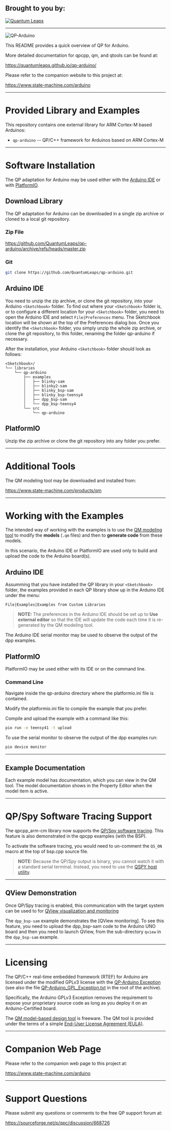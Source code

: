 ## Brought to you by:
[![Quantum Leaps](https://www.state-machine.com/attachments/logo_ql_400.png)](https://www.state-machine.com)

---------------------------------------------------------------------
![QP-Arduino](https://www.state-machine.com/img/logo_qp-arduino.png)

This README provides a quick overview of QP for Arduino.

More detailed documentation for qpcpp, qm, and qtools can be found at:

https://quantumleaps.github.io/qp-arduino/

Please refer to the companion website to this project at:

https://www.state-machine.com/arduino

----
# Provided Library and Examples

This repository contains one external library for ARM Cortex-M based Arduinos:

- `qp-arduino` -- QP/C++ framework for Arduinos based on ARM Cortex-M

----
# Software Installation

The QP adaptation for Arduino may be used either with the [Arduino
IDE](https://www.arduino.cc/en/software) or with
[PlatformIO](https://platformio.org/install/cli).

## Download Library

The QP adaptation for Arduino can be downloaded in a single zip archive or
cloned to a local git repository.

### Zip File

https://github.com/QuantumLeaps/qp-arduino/archive/refs/heads/master.zip

### Git

```bash
git clone https://github.com/QuantumLeaps/qp-arduino.git
```

## Arduino IDE

You need to unzip the zip archive, or clone the git repository, into your
Arduino `<Sketchbook>` folder. To find out where your `<Sketchbook>` folder is,
or to configure a different location for your `<Sketchbook>` folder, you need to
open the Arduino IDE and select `File|Preferences` menu. The Sketchbook location
will be shown at the top of the Preferences dialog box. Once you identify the
`<Sketchbook>` folder, you simply unzip the whole zip archive, or clone the git
repository, to this folder, renaming the folder qp-arduino if necessary.

After the installation, your Arduino `<Sketchbook>` folder should look
as follows:

```
<Sketchbook>/
└── libraries
    └── qp-arduino
        ├── examples
        │   ├── blinky-sam
        │   ├── blinky2-sam
        │   ├── blinky_bsp-sam
        │   ├── blinky_bsp-teensy4
        │   ├── dpp_bsp-sam
        │   └── dpp_bsp-teensy4
        └── src
            └── qp-arduino
```

## PlatformIO

Unzip the zip archive or clone the git repository into any folder you prefer.

----
# Additional Tools

The QM modeling tool may be downloaded and installed from:

https://www.state-machine.com/products/qm

----
# Working with the Examples

The intended way of working with the examples is to use the
[QM modeling tool](https://www.state-machine.com/products/qm/) to modify
the **models** (`.qm` files) and then to **generate code** from these
models.

In this scenario, the Arduino IDE or PlatformIO are used only to build and
upload the code to the Arduino board(s).

## Arduino IDE

Assumming that you have installed the QP library in your `<Sketchbook>`
folder, the examples provided in each QP library show up in the Arduino
IDE under the menu:

`File|Examples|Examples from Custom Libraries`

> **NOTE:** The preferences in the Arduino IDE should be set up to
**Use external editor** so that the IDE will update the code each time
it is re-generated by the QM modeling tool.

The Arduino IDE serial monitor may be used to observe the output of the dpp
examples.

## PlatformIO

PlatformIO may be used either with its IDE or on the command line.

### Command Line

Navigate inside the qp-arduino directory where the platformio.ini file is contained.

Modify the platformio.ini file to compile the example that you prefer.

Compile and upload the example with a command like this:

```bash
pio run -e teensy41 -t upload
```

To use the serial monitor to observe the output of the dpp examples run:

```bash
pio device monitor
```

----
## Example Documentation

Each example model has documentation, which you can view in the QM tool.
The model documentation shows in the Property Editor when the model item
is active.

----
# QP/Spy Software Tracing Support

The qpcpp_arm-cm library now supports the
[QP/Spy software tracing](https://www.state-machine.com/software-tracing).
This feature is also demonstrated in the qpcpp examples (with the BSP).

To activate the software tracing, you would need to un-comment the `QS_ON`
macro at the top of bsp.cpp source file.

> **NOTE:** Because the QP/Spy output is binary, you cannot watch it
with a standard serial terminal. Instead, you need to use the
[QSPY host utility](https://www.state-machine.com/qtools/qspy.html).

----
## QView Demonstration
Once QP/Spy tracing is enabled, this communication with the target system
can be used to for
[QView visualization and monitoring](https://www.state-machine.com/qtools/qview.html)

The `dpp_bsp-sam` example demonstrates the [QView monitoring]. To see this
feature, you need to upload the dpp_bsp-sam code to the Arduino UNO board and
then you need to launch QView, from the sub-directory `qview` in the
`dpp_bsp-sam` example.


----
# Licensing

The QP/C++ real-time embedded framework (RTEF) for Arduino are licensed
under the modified GPLv3 license with the
[QP-Arduino Exception](https://www.state-machine.com/licenses/QP-Arduino_GPL_Exception.txt)
(see also the file [QP-Arduino_GPL_Exception.txt](./QP-Arduino_GPL_Exception.txt)
in the root of the archive).

Specifically, the Arduino GPLv3 Exception removes the requirement to expose your
proprietary source code as long as you deploy it on an Arduino-Certified
board.

The [QM model-based design tool](https://www.state-machine.com/qm/) is freeware.
The QM tool is provided under the terms of a simple
[End-User License Agreement (EULA)](https://www.state-machine.com/qm/license.html).


----
# Companion Web Page

Please refer to the companion web page to this project at:

https://www.state-machine.com/arduino


----
# Support Questions

Please submit any questions or comments to the free QP support forum at:

https://sourceforge.net/p/qpc/discussion/668726

